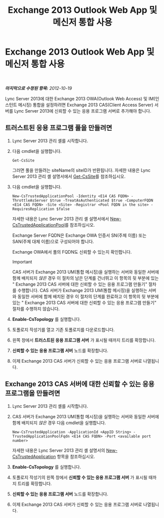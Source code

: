﻿---
title: Exchange 2013 Outlook Web App 및 메신저 통합 사용
TOCTitle: Exchange 2013 Outlook Web App 및 메신저 통합 사용
ms:assetid: 44d08cf0-b17d-46e1-a4f0-fcc2fe96a958
ms:mtpsurl: https://technet.microsoft.com/ko-kr/library/JJ204857(v=OCS.15)
ms:contentKeyID: 49303481
ms.date: 08/10/2015
mtps_version: v=OCS.15
ms.translationtype: HT
---

# Exchange 2013 Outlook Web App 및 메신저 통합 사용

 

_**마지막으로 수정된 항목:** 2012-10-19_

Lync Server 2013에 대한 Exchange 2013 OWA(Outlook Web Access) 및 IM(인스턴트 메시징) 통합을 설정하려면 Exchange 2013 CAS(Client Access Server) 서버를 Lync Server 2013에 신뢰할 수 있는 응용 프로그램 서버로 추가해야 합니다.

## 트러스트된 응용 프로그램 풀을 만들려면

1.  Lync Server 2013 관리 셸를 시작합니다.

2.  다음 cmdlet을 실행합니다.
    
        Get-CsSite
    
    그러면 풀을 만들려는 siteName의 siteID가 반환됩니다. 자세한 내용은 Lync Server 2013 관리 셸 설명서에서 [Get-CsSite](https://docs.microsoft.com/en-us/powershell/module/skype/Get-CsSite)를 참조하십시오.

3.  다음 cmdlet을 실행합니다.
    
        New-CsTrustedApplicationPool -Identity <E14 CAS FQDN> -ThrottleAsServer $true -TreatAsAuthenticated $true -ComputerFQDN <E14 CAS FQDN> -Site <Site> -Registrar <Pool FQDN in the site> -RequiresReplication $false
    
    자세한 내용은 Lync Server 2013 관리 셸 설명서에서 [New-CsTrustedApplicationPool](new-cstrustedapplicationpool.md)를 참조하십시오.
    
    Exchange Server FQDN은 Exchange OWA 인증서 SN(주체 이름) 또는 SAN(주체 대체 이름)으로 구성되어야 합니다.
    
    Exchange OWA에서 풀의 FQDN도 신뢰할 수 있는지 확인합니다.
    

    > [!IMPORTANT]
    > CAS 서버가 Exchange 2013 UM(통합 메시징)을 실행하는 서버와 동일한 서버에 함께 배치되지 <EM>않은</EM> 경우 이 절차의 남은 단계를 건너뛰고 이 항목의 뒷 부분에 있는 " Exchange 2013 CAS 서버에 대한 신뢰할 수 있는 응용 프로그램 만들기" 절차를 수행합니다. CAS 서버가 Exchange 2013 UM(통합 메시징)을 실행하는 서버와 동일한 서버에 함께 배치된 경우 이 절차의 단계를 완료하고 이 항목의 뒷 부분에 있는 " Exchange 2013 CAS 서버에 대한 신뢰할 수 있는 응용 프로그램 만들기" 절차를 수행하지 않습니다.



4.  **Enable-CsTopology** 를 실행합니다.

5.  토폴로지 작성기를 열고 기존 토폴로지를 다운로드합니다.

6.  왼쪽 창에서 **트러스트된 응용 프로그램 서버** 가 표시될 때까지 트리를 확장합니다.

7.  **신뢰할 수 있는 응용 프로그램 서버** 노드를 확장합니다.

8.  이제 Exchange 2013 CAS 서버가 신뢰할 수 있는 응용 프로그램 서버로 나열됩니다.

## Exchange 2013 CAS 서버에 대한 신뢰할 수 있는 응용 프로그램을 만들려면

1.  Lync Server 2013 관리 셸를 시작합니다.

2.  CAS 서버가 Exchange 2013 UM(통합 메시징)을 실행하는 서버와 동일한 서버에 함께 배치되지 *않은* 경우 다음 cmdlet을 실행합니다.
    
        New-CsTrustedApplication -ApplicationId <AppID String> -TrustedApplicationPoolFqdn <E14 CAS FQDN> -Port <available port number>
    
    자세한 내용은 Lync Server 2013 관리 셸 설명서의 [New-CsTrustedApplication](new-cstrustedapplication.md) 항목을 참조하십시오.

3.  **Enable-CsTopology** 를 실행합니다.

4.  토폴로지 작성기의 왼쪽 창에서 **신뢰할 수 있는 응용 프로그램 서버** 가 표시될 때까지 트리를 확장합니다.

5.  **신뢰할 수 있는 응용 프로그램 서버** 노드를 확장합니다.

6.  이제 Exchange 2013 CAS 서버가 신뢰할 수 있는 응용 프로그램 서버로 나열됩니다.

